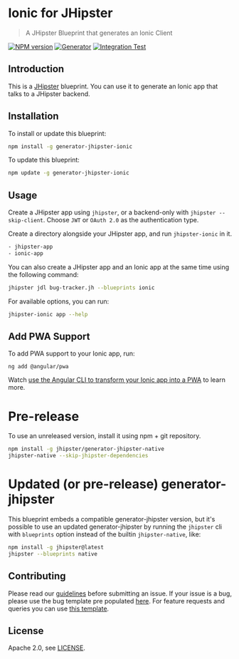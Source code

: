 # Ionic for JHipster

> A JHipster Blueprint that generates an Ionic Client

[![NPM version][npm-image]][npm-url]
[![Generator][github-generator-image]][github-generator-url]
[![Integration Test][github-integration-image]][github-integration-url]

## Introduction

This is a [JHipster](http://www.jhipster.tech/) blueprint. You can use it to generate an Ionic app that talks to a JHipster backend.

## Installation

To install or update this blueprint:

```bash
npm install -g generator-jhipster-ionic
```

To update this blueprint:

```bash
npm update -g generator-jhipster-ionic
```

## Usage

Create a JHipster app using `jhipster`, or a backend-only with `jhipster --skip-client`. Choose `JWT` or `OAuth 2.0` as the authentication type.

Create a directory alongside your JHipster app, and run `jhipster-ionic` in it.

```bash
- jhipster-app
- ionic-app
```

You can also create a JHipster app and an Ionic app at the same time using the following command:

```bash
jhipster jdl bug-tracker.jh --blueprints ionic
```

For available options, you can run:

```bash
jhipster-ionic app --help
```

## Add PWA Support

To add PWA support to your Ionic app, run:

```shell
ng add @angular/pwa
```

Watch [use the Angular CLI to transform your Ionic app into a PWA](https://youtu.be/ooKvtmobyPw) to learn more.

# Pre-release

To use an unreleased version, install it using npm + git repository.

```bash
npm install -g jhipster/generator-jhipster-native
jhipster-native --skip-jhipster-dependencies
```

# Updated (or pre-release) generator-jhipster

This blueprint embeds a compatible generator-jhipster version, but it's possible to use an updated generator-jhipster by running the `jhipster` cli with `blueprints` option instead of the builtin `jhipster-native`, like:

```bash
npm install -g jhipster@latest
jhipster --blueprints native
```

## Contributing

Please read our [guidelines](/CONTRIBUTING.md#submitting-an-issue) before submitting an issue. If your issue is a bug, please use the bug template pre populated [here](https://github.com/jhipster/generator-jhipster-ionic/issues/new). For feature requests and queries you can use [this template][feature-template].

## License

Apache 2.0, see [LICENSE](LICENSE).

[npm-image]: https://img.shields.io/npm/v/generator-jhipster-native.svg
[npm-url]: https://npmjs.org/package/generator-jhipster-native
[github-generator-image]: https://github.com/jhipster/generator-jhipster-ionic/actions/workflows/generator.yml/badge.svg
[github-generator-url]: https://github.com/jhipster/generator-jhipster-ionic/actions/workflows/generator.yml
[github-integration-image]: https://github.com/jhipster/generator-jhipster-ionic/actions/workflows/ionic.yml/badge.svg
[github-integration-url]: https://github.com/jhipster/generator-jhipster-ionic/actions/workflows/ionic.yml
[feature-template]: https://github.com/jhipster/generator-jhipster-ionic/issues/new?body=*%20**Overview%20of%20the%20request**%0A%0A%3C!--%20what%20is%20the%20query%20or%20request%20--%3E%0A%0A*%20**Motivation%20for%20or%20Use%20Case**%20%0A%0A%3C!--%20explain%20why%20this%20is%20a%20required%20for%20you%20--%3E%0A%0A%0A*%20**Browsers%20and%20Operating%20System**%20%0A%0A%3C!--%20is%20this%20a%20problem%20with%20all%20browsers%20or%20only%20IE8%3F%20--%3E%0A%0A%0A*%20**Related%20issues**%20%0A%0A%3C!--%20has%20a%20similar%20issue%20been%20reported%20before%3F%20--%3E%0A%0A*%20**Suggest%20a%20Fix**%20%0A%0A%3C!--%20if%20you%20can%27t%20fix%20this%20yourself%2C%20perhaps%20you%20can%20point%20to%20what%20might%20be%0A%20%20causing%20the%20problem%20(line%20of%20code%20or%20commit)%20--%3E
